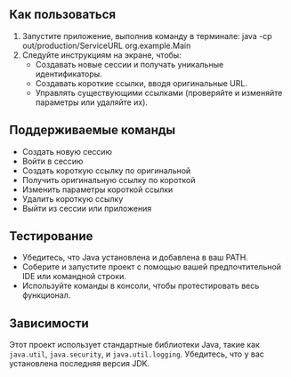 ## Как пользоваться
1. Запустите приложение, выполнив команду в терминале:
   java -cp out/production/ServiceURL org.example.Main
2. Следуйте инструкциям на экране, чтобы:
    - Создавать новые сессии и получать уникальные идентификаторы.
    - Создавать короткие ссылки, вводя оригинальные URL.
    - Управлять существующими ссылками (проверяйте и изменяйте параметры или удаляйте их).
## Поддерживаемые команды
- Создать новую сессию
- Войти в сессию
- Создать короткую ссылку по оригинальной
- Получить оригинальную ссылку по короткой
- Изменить параметры короткой ссылки
- Удалить короткую ссылку
- Выйти из сессии или приложения
## Тестирование
- Убедитесь, что Java установлена и добавлена в ваш PATH.
- Соберите и запустите проект с помощью вашей предпочтительной IDE или командной строки.
- Используйте команды в консоли, чтобы протестировать весь функционал.

## Зависимости
Этот проект использует стандартные библиотеки Java, такие как `java.util`, `java.security`, и `java.util.logging`. Убедитесь, что у вас установлена последняя версия JDK.
